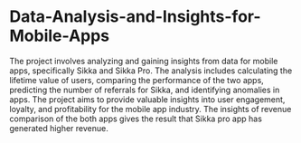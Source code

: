 # Data-Analysis-and-Insights-for-Mobile-Apps
The project involves analyzing and gaining insights from data for mobile apps, specifically Sikka and Sikka Pro. The analysis includes calculating the lifetime value of users, comparing the performance of the two apps, predicting the number of referrals for Sikka, and identifying anomalies in apps. The project aims to provide valuable insights into user engagement, loyalty, and profitability for the mobile app industry.
The insights of revenue comparison of the both apps gives the result that Sikka pro app has generated higher revenue.
